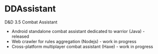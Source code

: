 # DDAssistant
D&D 3.5 Combat Assistant

- Android standalone combat assistant dedicated to warrior (Java) - released
- Web crawler for rules aggregation (Nodejs) - work in progress
- Cross-platform multiplayer combat assistant (Haxe) - work in progress
